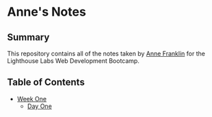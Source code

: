 # Anne's Notes

## Summary 

This repository contains all of the notes taken by [Anne Franklin](https://github.com/anmerfrank) for the Lighthouse Labs Web Development Bootcamp.

## Table of Contents
* [Week One](/Week_1)
  * [Day One](Day_1)
